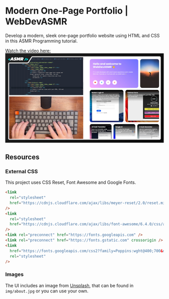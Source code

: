 # Modern One-Page Portfolio | WebDevASMR

Develop a modern, sleek one-page portfolio website using HTML and CSS in this ASMR Programming tutorial.

[Watch the video here:](https://youtu.be/Z9d-XjU-xFA?sub_confirmation=1)
[![YouTube](./thumbnail.jpg)](https://youtu.be/Z9d-XjU-xFA?sub_confirmation=1)

## Resources

### External CSS

This project uses CSS Reset, Font Awesome and Google Fonts.

```html
<link
  rel="stylesheet"
  href="https://cdnjs.cloudflare.com/ajax/libs/meyer-reset/2.0/reset.min.css"
/>
<link
  rel="stylesheet"
  href="https://cdnjs.cloudflare.com/ajax/libs/font-awesome/6.4.0/css/all.min.css"
/>
<link rel="preconnect" href="https://fonts.googleapis.com" />
<link rel="preconnect" href="https://fonts.gstatic.com" crossorigin />
<link
  href="https://fonts.googleapis.com/css2?family=Poppins:wght@400;700&display=swap"
  rel="stylesheet"
/>
```

### Images

The UI includes an image from [Unsplash](https://unsplash.com/photos/85J99sGggnwA), that can be found in `img/about.jpg` or you can use your own.
